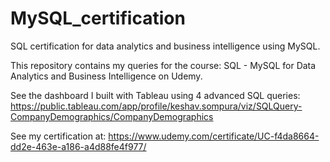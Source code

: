 # MySQL_certification
SQL certification for data analytics and business intelligence using MySQL.

This repository contains my queries for the course: SQL - MySQL for Data Analytics and Business Intelligence on Udemy.

See the dashboard I built with Tableau using 4 advanced SQL queries: https://public.tableau.com/app/profile/keshav.sompura/viz/SQLQuery-CompanyDemographics/CompanyDemographics

See my certification at: https://www.udemy.com/certificate/UC-f4da8664-dd2e-463e-a186-a4d88fe4f977/
